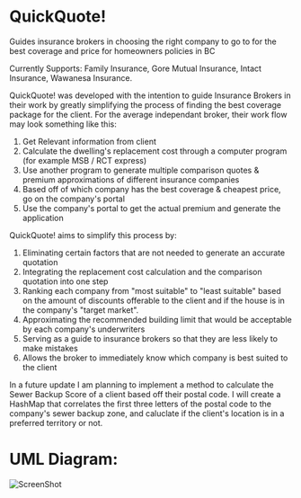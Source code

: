 # QuickQuote!
Guides insurance brokers in choosing the right company to go to for the best coverage and price for homeowners policies in BC

Currently Supports: Family Insurance, Gore Mutual Insurance, Intact Insurance, Wawanesa Insurance.

QuickQuote! was developed with the intention to guide Insurance Brokers in their work by greatly simplifying the process of finding the best coverage package for the client.
For the average independant broker, their work flow may look something like this:
1. Get Relevant information from client
2. Calculate the dwelling's replacement cost through a computer program (for example MSB / RCT express)
3. Use another program to generate multiple comparison quotes & premium approximations of different insurance companies
4. Based off of which company has the best coverage & cheapest price, go on the company's portal
5. Use the company's portal to get the actual premium and generate the application

QuickQuote! aims to simplify this process by:
1. Eliminating certain factors that are not needed to generate an accurate quotation
2. Integrating the replacement cost calculation and the comparison quotation into one step
3. Ranking each company from "most suitable" to "least suitable" based on the amount of discounts offerable to the client and if the house is in the company's "target market".
4. Approximating the recommended building limit that would be acceptable by each company's underwriters
5. Serving as a guide to insurance brokers so that they are less likely to make mistakes
6. Allows the broker to immediately know which company is best suited to the client


In a future update I am planning to implement a method to calculate the Sewer Backup Score of a client based off their postal code. I will create a HashMap that correlates the first three letters of the postal code to the company's sewer backup zone, and caluclate if the client's location is in a preferred territory or not.

# UML Diagram:

![ScreenShot](https://user-images.githubusercontent.com/29148427/27764220-d558381e-5e48-11e7-89ea-d76583e8d35f.png)
